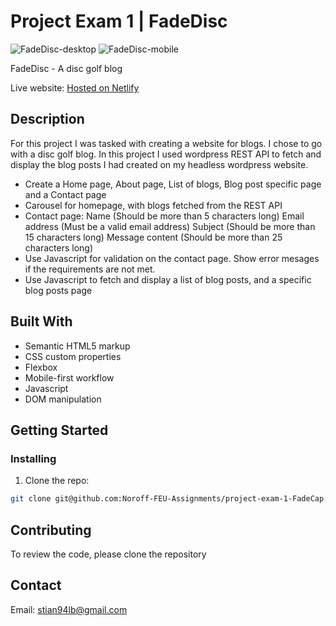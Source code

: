 # Project Exam 1 | FadeDisc

![FadeDisc-desktop](https://github.com/Noroff-FEU-Assignments/project-exam-1-FadeCap/assets/116163360/39dfe4bd-00c0-4776-9f92-9883abe3ccef)
![FadeDisc-mobile](https://github.com/Noroff-FEU-Assignments/project-exam-1-FadeCap/assets/116163360/1ffe5f9f-cfa6-435e-95f6-e9b5e8755867)


FadeDisc - A disc golf blog 

Live website: [Hosted on Netlify](https://project-exam-semester-1-stian.netlify.app/)

## Description

For this project I was tasked with creating a website for blogs. I chose to go with a disc golf blog.
In this project I used wordpress REST API to fetch and display the blog posts I had created on my headless wordpress website. 

- Create a Home page, About page, List of blogs, Blog post specific page and a Contact page
- Carousel for homepage, with blogs fetched from the REST API
- Contact page:
    Name (Should be more than 5 characters long)
    Email address (Must be a valid email address)
    Subject (Should be more than 15 characters long)
    Message content (Should be more than 25 characters long)
- Use Javascript for validation on the contact page. Show error mesages if the requirements are not met. 
- Use Javascript to fetch and display a list of blog posts, and a specific blog posts page

## Built With

- Semantic HTML5 markup
- CSS custom properties
- Flexbox
- Mobile-first workflow
- Javascript
- DOM manipulation

## Getting Started

### Installing

1. Clone the repo:

```bash
git clone git@github.com:Noroff-FEU-Assignments/project-exam-1-FadeCap.git
```

## Contributing

To review the code, please clone the repository

## Contact

Email: stian94lb@gmail.com
